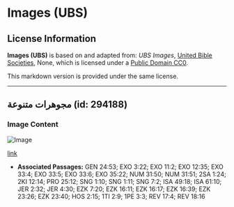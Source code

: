# Images (UBS)

## License Information

**Images (UBS)** is based on and adapted from: _UBS Images_, [United Bible Societies](https://unitedbiblesocieties.org/), None, which is licensed under a [Public Domain CC0](https://creativecommons.org/public-domain/cc0/).

This markdown version is provided under the same license.



--------------------------------

## مجوهرات متنوعة (id: 294188)

### Image Content

![Image](https://cdn.aquifer.bible/aquifer-content/resources/Media/WEB-0530_assorted_jewelry.jpg)

[link](https://cdn.aquifer.bible/aquifer-content/resources/Media/WEB-0530_assorted_jewelry.jpg)

* **Associated Passages:** GEN 24:53; EXO 3:22; EXO 11:2; EXO 12:35; EXO 33:4; EXO 33:5; EXO 33:6; EXO 35:22; NUM 31:50; NUM 31:51; 2SA 1:24; 2KI 12:14; PRO 25:12; SNG 1:10; SNG 1:11; SNG 7:2; ISA 49:18; ISA 61:10; JER 2:32; JER 4:30; EZK 7:20; EZK 16:11; EZK 16:17; EZK 16:39; EZK 23:26; EZK 23:40; HOS 2:15; 1TI 2:9; 1PE 3:3; REV 17:4; REV 18:16

